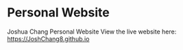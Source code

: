 # Personal Website
Joshua Chang Personal Website
View the live website here: https://JoshChang8.github.io

